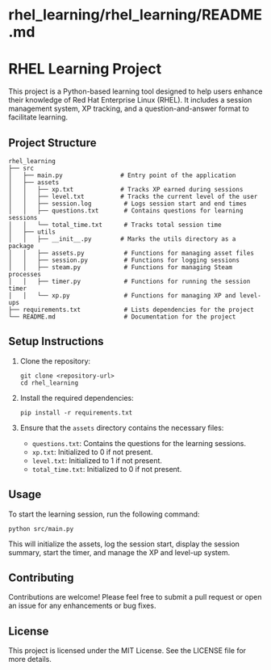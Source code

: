 # rhel_learning/rhel_learning/README.md

# RHEL Learning Project

This project is a Python-based learning tool designed to help users enhance their knowledge of Red Hat Enterprise Linux (RHEL). It includes a session management system, XP tracking, and a question-and-answer format to facilitate learning.

## Project Structure

```
rhel_learning
├── src
│   ├── main.py                # Entry point of the application
│   ├── assets
│   │   ├── xp.txt             # Tracks XP earned during sessions
│   │   ├── level.txt          # Tracks the current level of the user
│   │   ├── session.log         # Logs session start and end times
│   │   ├── questions.txt       # Contains questions for learning sessions
│   │   └── total_time.txt      # Tracks total session time
│   ├── utils
│   │   ├── __init__.py        # Marks the utils directory as a package
│   │   ├── assets.py           # Functions for managing asset files
│   │   ├── session.py          # Functions for logging sessions
│   │   ├── steam.py            # Functions for managing Steam processes
│   │   ├── timer.py            # Functions for running the session timer
│   │   └── xp.py               # Functions for managing XP and level-ups
├── requirements.txt            # Lists dependencies for the project
└── README.md                   # Documentation for the project
```

## Setup Instructions

1. Clone the repository:
   ```
   git clone <repository-url>
   cd rhel_learning
   ```

2. Install the required dependencies:
   ```
   pip install -r requirements.txt
   ```

3. Ensure that the `assets` directory contains the necessary files:
   - `questions.txt`: Contains the questions for the learning sessions.
   - `xp.txt`: Initialized to 0 if not present.
   - `level.txt`: Initialized to 1 if not present.
   - `total_time.txt`: Initialized to 0 if not present.

## Usage

To start the learning session, run the following command:
```
python src/main.py
```

This will initialize the assets, log the session start, display the session summary, start the timer, and manage the XP and level-up system.

## Contributing

Contributions are welcome! Please feel free to submit a pull request or open an issue for any enhancements or bug fixes.

## License

This project is licensed under the MIT License. See the LICENSE file for more details.